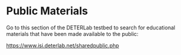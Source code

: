 # Public Materials

Go to this section of the DETERLab testbed to search for educational materials that have been made available to the public:

<https://www.isi.deterlab.net/sharedpublic.php>
